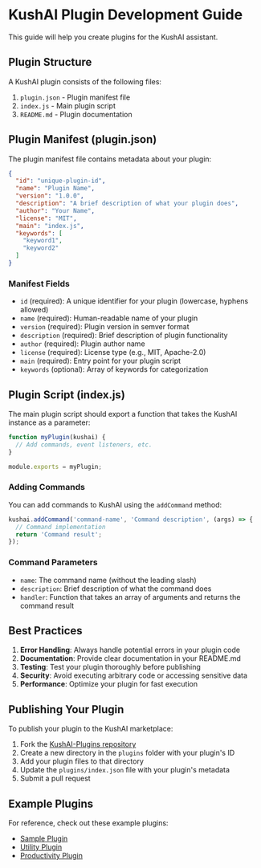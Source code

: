 # KushAI Plugin Development Guide

This guide will help you create plugins for the KushAI assistant.

## Plugin Structure

A KushAI plugin consists of the following files:

1. `plugin.json` - Plugin manifest file
2. `index.js` - Main plugin script
3. `README.md` - Plugin documentation

## Plugin Manifest (plugin.json)

The plugin manifest file contains metadata about your plugin:

```json
{
  "id": "unique-plugin-id",
  "name": "Plugin Name",
  "version": "1.0.0",
  "description": "A brief description of what your plugin does",
  "author": "Your Name",
  "license": "MIT",
  "main": "index.js",
  "keywords": [
    "keyword1",
    "keyword2"
  ]
}
```

### Manifest Fields

- `id` (required): A unique identifier for your plugin (lowercase, hyphens allowed)
- `name` (required): Human-readable name of your plugin
- `version` (required): Plugin version in semver format
- `description` (required): Brief description of plugin functionality
- `author` (required): Plugin author name
- `license` (required): License type (e.g., MIT, Apache-2.0)
- `main` (required): Entry point for your plugin script
- `keywords` (optional): Array of keywords for categorization

## Plugin Script (index.js)

The main plugin script should export a function that takes the KushAI instance as a parameter:

```javascript
function myPlugin(kushai) {
  // Add commands, event listeners, etc.
}

module.exports = myPlugin;
```

### Adding Commands

You can add commands to KushAI using the `addCommand` method:

```javascript
kushai.addCommand('command-name', 'Command description', (args) => {
  // Command implementation
  return 'Command result';
});
```

### Command Parameters

- `name`: The command name (without the leading slash)
- `description`: Brief description of what the command does
- `handler`: Function that takes an array of arguments and returns the command result

## Best Practices

1. **Error Handling**: Always handle potential errors in your plugin code
2. **Documentation**: Provide clear documentation in your README.md
3. **Testing**: Test your plugin thoroughly before publishing
4. **Security**: Avoid executing arbitrary code or accessing sensitive data
5. **Performance**: Optimize your plugin for fast execution

## Publishing Your Plugin

To publish your plugin to the KushAI marketplace:

1. Fork the [KushAI-Plugins repository](https://github.com/Moto/KushAI-Plugins)
2. Create a new directory in the `plugins` folder with your plugin's ID
3. Add your plugin files to that directory
4. Update the `plugins/index.json` file with your plugin's metadata
5. Submit a pull request

## Example Plugins

For reference, check out these example plugins:
- [Sample Plugin](../plugins/sample-plugin)
- [Utility Plugin](../plugins/utility-plugin)
- [Productivity Plugin](../plugins/productivity-plugin)